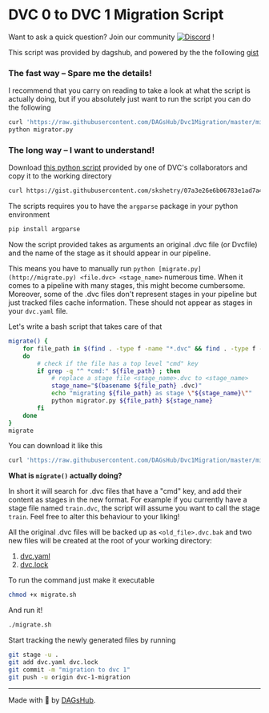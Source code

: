 # DVC 0 to DVC 1 Migration Script
Want to ask a quick question? Join our community [![Discord](https://img.shields.io/discord/698874030052212737)](https://discord.com/invite/9gU36Y6)  !

This script was provided by dagshub, and powered by the the following [gist](https://gist.githubusercontent.com/skshetry/07a3e26e6b06783e1ad7a4b6db6479da/raw/919786bf6dd5c97dbb64a53c5066de3bb2f5e57d/migrator.py)

### The fast way – Spare me the details!

I recommend that you carry on reading to take a look at what the script is actually doing, but if you absolutely just want to run the script you can do the following

```bash
curl 'https://raw.githubusercontent.com/DAGsHub/Dvc1Migration/master/migrator.py' -O && \
python migrator.py
```

### The long way – I want to understand!

Download [this python script](https://gist.github.com/skshetry/07a3e26e6b06783e1ad7a4b6db6479da) provided by one of DVC's collaborators and copy it to the working directory

```bash
curl https://gist.githubusercontent.com/skshetry/07a3e26e6b06783e1ad7a4b6db6479da/raw/919786bf6dd5c97dbb64a53c5066de3bb2f5e57d/migrator.py -O
```

The scripts requires you to have the `argparse` package in your python environment

```bash
pip install argparse
```

Now the script provided takes as arguments an original .dvc file (or Dvcfile) and the name of the stage as it should appear in our pipeline. 

This means you have to manually run `python [migrate.py](http://migrate.py) <file.dvc> <stage_name>` numerous time. When it comes to a pipeline with many stages, this might become cumbersome. Moreover, some of the .dvc files don't represent stages in your pipeline but just tracked files cache information. These should not appear as stages in your `dvc.yaml` file. 

Let's write a bash script that takes care of that

```bash
migrate() {
	for file_path in $(find . -type f -name "*.dvc" && find . -type f -name "Dvcfile")
	do
		# check if the file has a top level "cmd" key
		if grep -q "^ *cmd:" ${file_path} ; then
			# replace a stage file <stage_name>.dvc to <stage_name>
			stage_name="$(basename ${file_path} .dvc)"
			echo "migrating ${file_path} as stage \"${stage_name}\""
			python migrator.py ${file_path} ${stage_name}
		fi
	done
}
migrate
```

You can download it like this

```bash
curl 'https://raw.githubusercontent.com/DAGsHub/Dvc1Migration/master/migrate.sh' -O
```

**What is `migrate()` actually doing?**

In short it will search for .dvc files that have a "cmd" key, and add their content as stages in the new format. For example if you currently have a stage file named `train.dvc`, the script will assume you want to call the stage `train`. Feel free to alter this behaviour to your liking! 

All the original .dvc files will be backed up as `<old_file>.dvc.bak` and two new files will be created at the root of your working directory:

1. [dvc.yaml](https://dvc.org/doc/user-guide/dvc-files-and-directories#dvcyaml-file)
2. [dvc.lock](https://dvc.org/doc/user-guide/dvc-files-and-directories#dvclock-file)

To run the command just make it executable

```bash
chmod +x migrate.sh
```

And run it!

```bash
./migrate.sh
```

Start tracking the newly generated files by running

```bash
git stage -u .
git add dvc.yaml dvc.lock
git commit -m "migration to dvc 1"
git push -u origin dvc-1-migration
```


---

Made with 🐶 by [DAGsHub](https://dagshub.com/).
